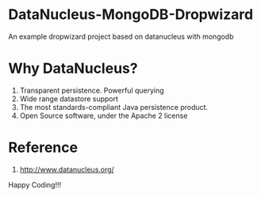 # DataNucleus-MongoDB-Dropwizard
An example dropwizard project based on datanucleus with mongodb

# Why DataNucleus?
 1) Transparent persistence. Powerful querying
 2) Wide range datastore support
 3) The most standards-compliant Java persistence product.
 4) Open Source software, under the Apache 2 license
 
# Reference
 1) http://www.datanucleus.org/
 
 
 Happy Coding!!!
